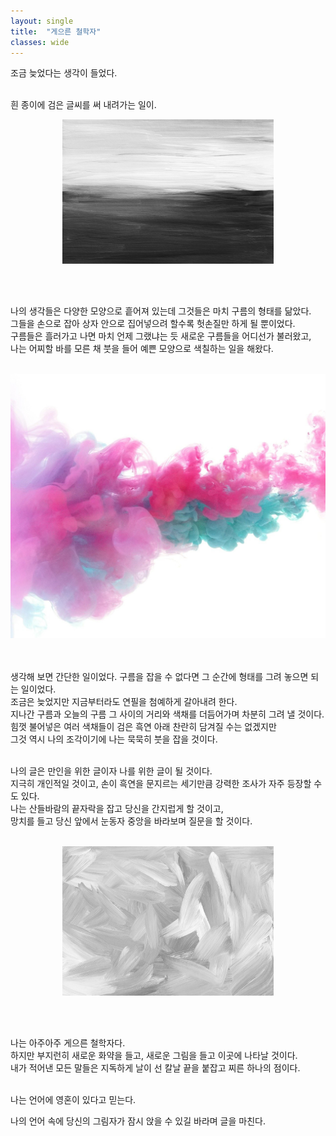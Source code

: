 ```yaml
---
layout: single
title:  "게으른 철학자"
classes: wide
---
```




<body>
<p>
조금 늦었다는 생각이 들었다. <br><br>

흰 종이에 검은 글씨를 써 내려가는 일이.
<br>
</p>

<div style="text-align: center;">
<img src="https://github.com/Also-sprach-Zarathustra/Also-sprach-Zarathustra.github.io/blob/master/assets/images/21-11-24-2.jpg?raw=true" alt="21-11-24-2" style="zoom:33%;" />
</div>

<br><br>
<p>
 나의 생각들은 다양한 모양으로 흩어져 있는데 그것들은 마치 구름의 형태를 닮았다. <br> 
 그들을 손으로 잡아 상자 안으로 집어넣으려 할수록 헛손질만 하게 될 뿐이었다. <br>
 구름들은 흘러가고 나면 마치 언제 그랬냐는 듯 새로운 구름들을 어디선가 불러왔고,<br>
 나는 어찌할 바를 모른 채 붓을 들어 예쁜 모양으로 색칠하는 일을 해왔다.<br><br>
 </p>


<div style="text-align: center;">
<img src="https://github.com/Also-sprach-Zarathustra/Also-sprach-Zarathustra.github.io/blob/master/assets/images/21-11-24-1.jpg?raw=true" alt="21-11-24-1" style="zoom: 50%;" />
</div>

<p>
<br><br>
생각해 보면 간단한 일이었다. 구름을 잡을 수 없다면 그 순간에 형태를 그려 놓으면 되는 일이었다.<br> 조금은 늦었지만 지금부터라도 연필을 첨예하게 갈아내려 한다.<br> 지나간 구름과 오늘의 구름 그 사이의 거리와 색채를 더듬어가며 차분히 그려 낼 것이다.<br> 힘껏 불어넣은 여러 색채들이 검은 흑연 아래 찬란히 담겨질 수는 없겠지만<br> 그것 역시 나의 조각이기에 나는 묵묵히 붓을 잡을 것이다.<br><br>

나의 글은 만인을 위한 글이자 나를 위한 글이 될 것이다.<br> 지극히 개인적일 것이고, 손이 흑연을 문지르는 세기만큼 강력한 조사가 자주 등장할 수도 있다.<br> 나는 산들바람의 끝자락을 잡고 당신을 간지럽게 할 것이고,<br> 망치를 들고 당신 앞에서 눈동자 중앙을 바라보며 질문을 할 것이다.
<br><br>
</p>


<div style="text-align: center;">
<img src="https://github.com/Also-sprach-Zarathustra/Also-sprach-Zarathustra.github.io/blob/master/assets/images/21-11-24-3.jpg?raw=true" alt="21-11-24-3" style="zoom:33%;" />
</div>
<p>
<br><br>

나는 아주아주 게으른 철학자다. <br>하지만 부지런히 새로운 화약을 들고, 새로운 그림을 들고 이곳에 나타날 것이다. <br>내가 적어낸 모든 말들은 지독하게 날이 선 칼날 끝을 붙잡고 찌른 하나의 점이다.<br><br>
</p>

<p>

나는 언어에 영혼이 있다고 믿는다.<br>

나의 언어 속에 당신의 그림자가 잠시 앉을 수 있길 바라며 글을 마친다.<br>
</p>
</body>
